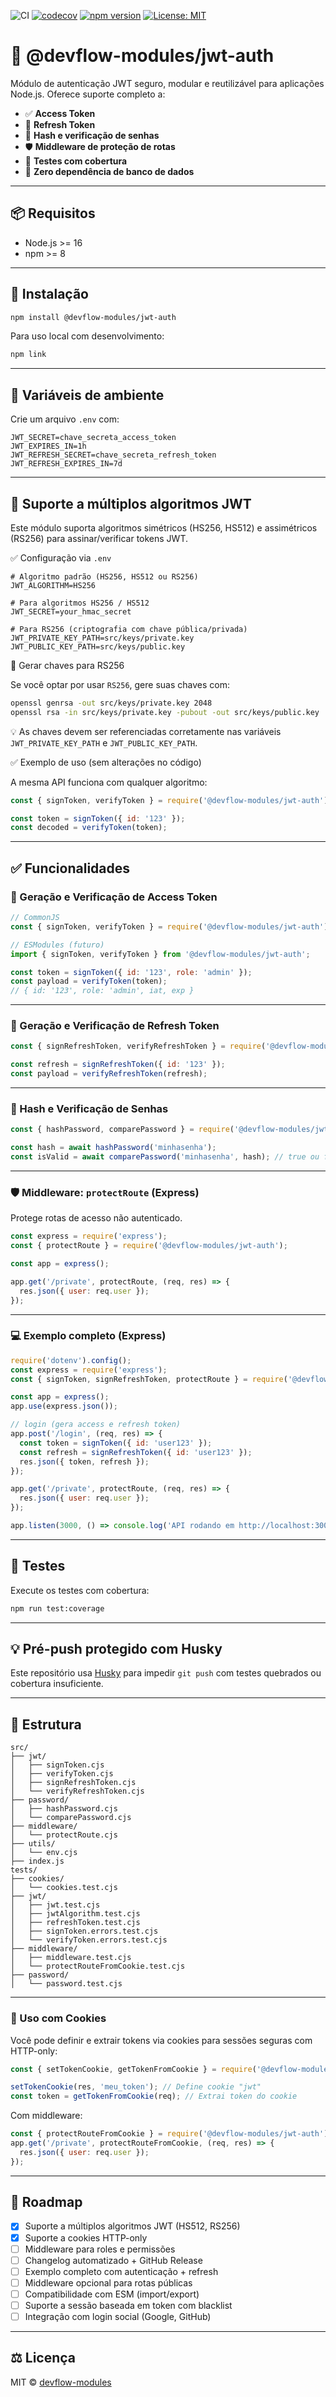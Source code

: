 ![CI](https://github.com/devflow-modules/jwt-auth/actions/workflows/ci.yml/badge.svg)
[![codecov](https://codecov.io/gh/devflow-modules/jwt-auth/branch/main/graph/badge.svg)](https://codecov.io/gh/devflow-modules/jwt-auth)
[![npm version](https://img.shields.io/npm/v/@devflow-modules/jwt-auth)](https://www.npmjs.com/package/@devflow-modules/jwt-auth)
[![License: MIT](https://img.shields.io/badge/License-MIT-yellow.svg)](LICENSE)

# 🔐 @devflow-modules/jwt-auth

Módulo de autenticação JWT seguro, modular e reutilizável para aplicações Node.js. Oferece suporte completo a:

- ✅ **Access Token**
- 🔁 **Refresh Token**
- 🔑 **Hash e verificação de senhas**
- 🛡️ **Middleware de proteção de rotas**
- 🧪 **Testes com cobertura**
- 🚫 **Zero dependência de banco de dados**

---

## 📦 Requisitos

- Node.js >= 16
- npm >= 8

---

## 🚀 Instalação

```bash
npm install @devflow-modules/jwt-auth
```

Para uso local com desenvolvimento:

```bash
npm link
```

---

## 📆 Variáveis de ambiente

Crie um arquivo `.env` com:

```env
JWT_SECRET=chave_secreta_access_token
JWT_EXPIRES_IN=1h
JWT_REFRESH_SECRET=chave_secreta_refresh_token
JWT_REFRESH_EXPIRES_IN=7d
```

---

## 🔧 Suporte a múltiplos algoritmos JWT

Este módulo suporta algoritmos simétricos (HS256, HS512) e assimétricos (RS256) para assinar/verificar tokens JWT.

✅ Configuração via `.env`

```env
# Algoritmo padrão (HS256, HS512 ou RS256)
JWT_ALGORITHM=HS256

# Para algoritmos HS256 / HS512
JWT_SECRET=your_hmac_secret

# Para RS256 (criptografia com chave pública/privada)
JWT_PRIVATE_KEY_PATH=src/keys/private.key
JWT_PUBLIC_KEY_PATH=src/keys/public.key
```

🔐 Gerar chaves para RS256

Se você optar por usar `RS256`, gere suas chaves com:

```bash
openssl genrsa -out src/keys/private.key 2048
openssl rsa -in src/keys/private.key -pubout -out src/keys/public.key
```
💡 As chaves devem ser referenciadas corretamente nas variáveis `JWT_PRIVATE_KEY_PATH` e `JWT_PUBLIC_KEY_PATH`.

✅ Exemplo de uso (sem alterações no código)

A mesma API funciona com qualquer algoritmo:

```js
const { signToken, verifyToken } = require('@devflow-modules/jwt-auth');

const token = signToken({ id: '123' });
const decoded = verifyToken(token);
```
---

## ✅ Funcionalidades

### 🔐 Geração e Verificação de Access Token

```js
// CommonJS
const { signToken, verifyToken } = require('@devflow-modules/jwt-auth');

// ESModules (futuro)
import { signToken, verifyToken } from '@devflow-modules/jwt-auth';

const token = signToken({ id: '123', role: 'admin' });
const payload = verifyToken(token);
// { id: '123', role: 'admin', iat, exp }
```

---

### 🔁 Geração e Verificação de Refresh Token

```js
const { signRefreshToken, verifyRefreshToken } = require('@devflow-modules/jwt-auth');

const refresh = signRefreshToken({ id: '123' });
const payload = verifyRefreshToken(refresh);
```

---

### 🔑 Hash e Verificação de Senhas

```js
const { hashPassword, comparePassword } = require('@devflow-modules/jwt-auth');

const hash = await hashPassword('minhasenha');
const isValid = await comparePassword('minhasenha', hash); // true ou false
```

---

### 🛡️ Middleware: `protectRoute` (Express)

Protege rotas de acesso não autenticado.

```js
const express = require('express');
const { protectRoute } = require('@devflow-modules/jwt-auth');

const app = express();

app.get('/private', protectRoute, (req, res) => {
  res.json({ user: req.user });
});
```

---

### 💻 Exemplo completo (Express)

```js
require('dotenv').config();
const express = require('express');
const { signToken, signRefreshToken, protectRoute } = require('@devflow-modules/jwt-auth');

const app = express();
app.use(express.json());

// login (gera access e refresh token)
app.post('/login', (req, res) => {
  const token = signToken({ id: 'user123' });
  const refresh = signRefreshToken({ id: 'user123' });
  res.json({ token, refresh });
});

app.get('/private', protectRoute, (req, res) => {
  res.json({ user: req.user });
});

app.listen(3000, () => console.log('API rodando em http://localhost:3000'));
```

---

## 🧪 Testes

Execute os testes com cobertura:

```bash
npm run test:coverage
```

---

## 💡 Pré-push protegido com Husky

Este repositório usa [Husky](https://typicode.github.io/husky) para impedir `git push` com testes quebrados ou cobertura insuficiente.

---

## 🧱 Estrutura

```
src/
├── jwt/
│   ├── signToken.cjs
│   ├── verifyToken.cjs
│   ├── signRefreshToken.cjs
│   └── verifyRefreshToken.cjs
├── password/
│   ├── hashPassword.cjs
│   └── comparePassword.cjs
├── middleware/
│   └── protectRoute.cjs
├── utils/
│   └── env.cjs
├── index.js
tests/
├── cookies/
│   └── cookies.test.cjs
├── jwt/
│   ├── jwt.test.cjs
│   ├── jwtAlgorithm.test.cjs
│   ├── refreshToken.test.cjs
│   ├── signToken.errors.test.cjs
│   └── verifyToken.errors.test.cjs
├── middleware/
│   ├── middleware.test.cjs
│   └── protectRouteFromCookie.test.cjs
├── password/
│   └── password.test.cjs
```

---

### 🍪 Uso com Cookies

Você pode definir e extrair tokens via cookies para sessões seguras com HTTP-only:

```js
const { setTokenCookie, getTokenFromCookie } = require('@devflow-modules/jwt-auth');

setTokenCookie(res, 'meu_token'); // Define cookie "jwt"
const token = getTokenFromCookie(req); // Extrai token do cookie
```

Com middleware:

```js
const { protectRouteFromCookie } = require('@devflow-modules/jwt-auth');
app.get('/private', protectRouteFromCookie, (req, res) => {
  res.json({ user: req.user });
});

```

---

## 📌 Roadmap

- [X] Suporte a múltiplos algoritmos JWT (HS512, RS256)
- [X] Suporte a cookies HTTP-only
- [ ] Middleware para roles e permissões
- [ ] Changelog automatizado + GitHub Release
- [ ] Exemplo completo com autenticação + refresh
- [ ] Middleware opcional para rotas públicas
- [ ] Compatibilidade com ESM (import/export)
- [ ] Suporte a sessão baseada em token com blacklist
- [ ] Integração com login social (Google, GitHub)

---

## ⚖️ Licença

MIT © [devflow-modules](https://github.com/devflow-modules)
